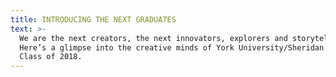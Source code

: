 ```yaml
---
title: INTRODUCING THE NEXT GRADUATES
text: >-
  We are the next creators, the next innovators, explorers and storytellers.
  Here’s a glimpse into the creative minds of York University/Sheridan College’s
  Class of 2018.
---
```

